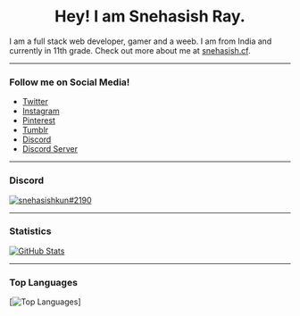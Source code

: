 <h1 align="center">Hey! I am Snehasish Ray.</h1>

I am a full stack web developer, gamer and a weeb. I am from India and currently in 11th grade. Check out more about me at [snehasish.cf](https://snehasish.cf).

---

### Follow me on Social Media!

+ [Twitter](https://twitter.com/snehasishkun)
+ [Instagram](https://instagram.com/snehasishkun)
+ [Pinterest](https://pinterest.com/snehasishkun)
+ [Tumblr](https://snehasishkun.tumblr.com)
+ [Discord](https://discord.com/users/741292272661954651)
+ [Discord Server](https://discord.gg/GdCjHfXDvs)

---
### Discord 
[![snehasishkun#2190](https://lanyard.cnrad.dev/api/741292272661954651)](https://discord.gg/GdCjHfXDvs)

---

### Statistics

[![GitHub Stats](https://github-readme-stats.vercel.app/api?username=snehasishkun&show_icons=true&theme=transparent)](https://github.com/snehasishkun)

---

### Top Languages

[![Top Languages](https://github-readme-stats.vercel.app/api/top-langs?username=snehasishkun&show_icons=true&theme=transparent&layout=compact&langs_count=6)]

